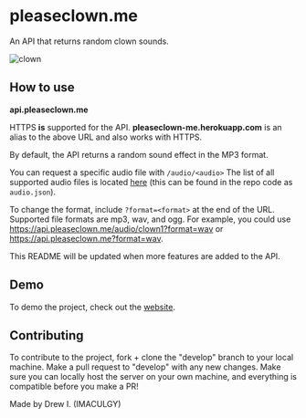 # pleaseclown.me
An API that returns random clown sounds.

![clown](https://user-images.githubusercontent.com/32719081/137602708-5884e8d8-44fb-4862-b9aa-38a5d0aa2a81.png)


## How to use
**api.pleaseclown.me**

HTTPS **is** supported for the API. **pleaseclown-me.herokuapp.com** is an alias to the above URL and also works with HTTPS.

By default, the API returns a random sound effect in the MP3 format.

You can request a specific audio file with `/audio/<audio>` The list of all supported audio files is located [here](https://raw.githubusercontent.com/IMACULGY/pleaseclown.me/master/audio.json) (this can be found in the repo code as  `audio.json`).

To change the format, include `?format=<format>` at the end of the URL. Supported file formats are mp3, wav, and ogg. For example, you could use https://api.pleaseclown.me/audio/clown1?format=wav or https://api.pleaseclown.me?format=wav.

This README will be updated when more features are added to the API.

## Demo
To demo the project, check out the [website](https://pleaseclown.me).

## Contributing
To contribute to the project, fork + clone the "develop" branch to your local machine. Make a pull request to "develop" with any new changes. Make sure you can locally host the server on your own machine, and everything is compatible before you make a PR!

Made by Drew I. (IMACULGY)
